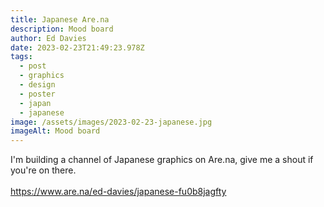 ```yaml
---
title: Japanese Are.na
description: Mood board
author: Ed Davies
date: 2023-02-23T21:49:23.978Z
tags:
  - post
  - graphics
  - design
  - poster
  - japan
  - japanese
image: /assets/images/2023-02-23-japanese.jpg
imageAlt: Mood board
---
```

I﻿'m building a channel of Japanese graphics on Are.na, give me a shout if you're on there.\
\
https://www.are.na/ed-davies/japanese-fu0b8jagfty